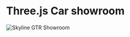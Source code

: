 # Three.js Car showroom

![Skyline GTR Showroom](https://gyazo.com/b12b600ae8e27a47345014c394fedf24)
